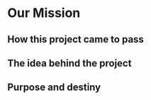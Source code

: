 # Our Mission

## How this project came to pass

## The idea behind the project

## Purpose and destiny